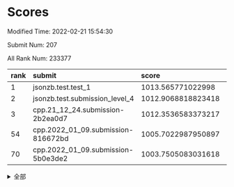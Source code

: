 # Scores

Modified Time: 2022-02-21 15:54:30

Submit Num: 207

All Rank Num: 233377

| rank |               submit               |       score        |       sigma        | pk_num |
| :--- | :--------------------------------- | :----------------- | :----------------- | :----- |
| 1    | jsonzb.test.test_1                 | 1013.565771022998  | 0.8043635610039721 | 4508   |
| 2    | jsonzb.test.submission_level_4     | 1012.9068818823418 | 0.8109564053700526 | 4507   |
| 3    | cpp.21_12_24.submission-2b2ea0d7   | 1012.3536583373217 | 0.7865455117089855 | 4511   |
| 54   | cpp.2022_01_09.submission-816672bd | 1005.7022987950897 | 0.7219431978714931 | 4503   |
| 70   | cpp.2022_01_09.submission-5b0e3de2 | 1003.7505083031618 | 0.7192935462508923 | 4506   |


<details>
<summary>全部</summary>

| rank |                 submit                 |       score        |       sigma        | pk_num |
| :--- | :------------------------------------- | :----------------- | :----------------- | :----- |
| 1    | jsonzb.test.test_1                     | 1013.565771022998  | 0.8043635610039721 | 4508   |
| 2    | jsonzb.test.submission_level_4         | 1012.9068818823418 | 0.8109564053700526 | 4507   |
| 3    | cpp.21_12_24.submission-2b2ea0d7       | 1012.3536583373217 | 0.7865455117089855 | 4511   |
| 4    | gobigger.level_3.submission_level_3_11 | 1012.0913731065074 | 0.820713997384668  | 4510   |
| 5    | gobigger.level_3.submission_level_3_41 | 1011.480602327127  | 0.7860513998233464 | 4513   |
| 6    | gobigger.level_3.submission_level_3_31 | 1011.2646552075823 | 0.7989752326435876 | 4508   |
| 7    | gobigger.level_3.submission_level_3_29 | 1011.1690431912833 | 0.7923015337569618 | 4514   |
| 8    | gobigger.level_3.submission_level_3_48 | 1011.0363567750288 | 0.7749524637798207 | 4508   |
| 9    | gobigger.level_3.submission_level_3_12 | 1010.9681264434421 | 0.7598160673690458 | 4509   |
| 10   | gobigger.level_3.submission_level_3_33 | 1010.6603119188512 | 0.775486992747     | 4509   |
| 11   | gobigger.level_3.submission_level_3_24 | 1010.5768133727123 | 0.7598193962117402 | 4507   |
| 12   | gobigger.level_3.submission_level_3_43 | 1010.5011005330651 | 0.747331065389981  | 4509   |
| 13   | gobigger.level_3.submission_level_3_16 | 1010.4913584467148 | 0.7660582598118606 | 4508   |
| 14   | gobigger.level_3.submission_level_3_20 | 1010.4504357421465 | 0.7539886404323665 | 4513   |
| 15   | gobigger.level_3.submission_level_3_2  | 1010.3634120369713 | 0.7606433550878248 | 4505   |
| 16   | gobigger.level_3.submission_level_3_19 | 1010.3337803402792 | 0.7608253472948722 | 4513   |
| 17   | gobigger.level_3.submission_level_3_37 | 1010.2983513304573 | 0.7737118868256759 | 4507   |
| 18   | gobigger.level_3.submission_level_3_17 | 1010.276733694029  | 0.7670506884259493 | 4508   |
| 19   | gobigger.level_3.submission_level_3_21 | 1010.2607370387826 | 0.7556712499696677 | 4504   |
| 20   | gobigger.level_3.submission_level_3_34 | 1010.2201734598633 | 0.7523096504539234 | 4505   |
| 21   | gobigger.level_3.submission_level_3_46 | 1010.1813573190348 | 0.7767897805098696 | 4509   |
| 22   | gobigger.level_3.submission_level_3_8  | 1010.1455624791221 | 0.7672428729304435 | 4508   |
| 23   | gobigger.level_3.submission_level_3_38 | 1010.1296247616095 | 0.7495826849040959 | 4512   |
| 24   | gobigger.level_3.submission_level_3_23 | 1010.1209489133286 | 0.7506909796768696 | 4509   |
| 25   | gobigger.level_3.submission_level_3_14 | 1010.0946363158992 | 0.7968904618927355 | 4512   |
| 26   | gobigger.level_3.submission_level_3_5  | 1010.0658739747521 | 0.749496463398965  | 4516   |
| 27   | gobigger.level_3.submission_level_3_47 | 1010.033984797003  | 0.7602573787526029 | 4510   |
| 28   | gobigger.level_3.submission_level_3_36 | 1010.0268686810552 | 0.7454176648589419 | 4507   |
| 29   | gobigger.level_3.submission_level_3_27 | 1009.9952965460362 | 0.7472290074104914 | 4513   |
| 30   | gobigger.level_3.submission_level_3_10 | 1009.9750759286678 | 0.7651225033241499 | 4513   |
| 31   | gobigger.level_3.submission_level_3_42 | 1009.8497266851276 | 0.7494326977123711 | 4504   |
| 32   | gobigger.level_3.submission_level_3_45 | 1009.7955198437564 | 0.7556736805433676 | 4515   |
| 33   | gobigger.level_3.submission_level_3_9  | 1009.7863391082708 | 0.7650725761946228 | 4510   |
| 34   | gobigger.level_3.submission_level_3_0  | 1009.5898844212062 | 0.7745676563313416 | 4506   |
| 35   | gobigger.level_3.submission_level_3_40 | 1009.5893916610484 | 0.7298956145280967 | 4511   |
| 36   | gobigger.level_3.submission_level_3_28 | 1009.5447657945275 | 0.7699219329696082 | 4511   |
| 37   | gobigger.level_3.submission_level_3_25 | 1009.5062519801777 | 0.7361326992022809 | 4510   |
| 38   | gobigger.level_3.submission_level_3_35 | 1009.5038466283818 | 0.7569992083071844 | 4513   |
| 39   | gobigger.level_3.submission_level_3_18 | 1009.4307382774496 | 0.7372340094361024 | 4509   |
| 40   | gobigger.level_3.submission_level_3_44 | 1009.2588769901673 | 0.7576551727771909 | 4511   |
| 41   | gobigger.level_3.submission_level_3_49 | 1009.1987352486537 | 0.7553090198800666 | 4511   |
| 42   | gobigger.level_3.submission_level_3_3  | 1009.1410725030826 | 0.7498433211993175 | 4503   |
| 43   | gobigger.level_3.submission_level_3_7  | 1008.997331729412  | 0.766972165682065  | 4509   |
| 44   | gobigger.level_3.submission_level_3_26 | 1008.9877546896284 | 0.7477751208388257 | 4516   |
| 45   | gobigger.level_3.submission_level_3_39 | 1008.9664983043659 | 0.7462438949136745 | 4509   |
| 46   | gobigger.level_3.submission_level_3_1  | 1008.9508867032575 | 0.7727190840894305 | 4511   |
| 47   | gobigger.level_3.submission_level_3_6  | 1008.9454911158402 | 0.7476847201072196 | 4508   |
| 48   | gobigger.level_3.submission_level_3_30 | 1008.9427295752146 | 0.7478123470484742 | 4508   |
| 49   | gobigger.level_3.submission_level_3_4  | 1008.8695585799522 | 0.746252972269843  | 4513   |
| 50   | gobigger.level_3.submission_level_3_32 | 1008.8106278230281 | 0.7410837426559065 | 4514   |
| 51   | gobigger.level_3.submission_level_3_22 | 1008.7679959227113 | 0.743678936651183  | 4505   |
| 52   | gobigger.level_3.submission_level_3_15 | 1008.5417222763633 | 0.7492927200152699 | 4509   |
| 53   | gobigger.level_3.submission_level_3_13 | 1008.1980697316152 | 0.749807737602534  | 4513   |
| 54   | cpp.2022_01_09.submission-816672bd     | 1005.7022987950897 | 0.7219431978714931 | 4503   |
| 55   | gobigger.level_1.submission_level_1_13 | 1005.2657360166224 | 0.7230835526429653 | 4508   |
| 56   | gobigger.level_1.submission_level_1_6  | 1004.7466694100248 | 0.7166159084259545 | 4508   |
| 57   | gobigger.level_1.submission_level_1_45 | 1004.5735721960485 | 0.7260109640811307 | 4509   |
| 58   | gobigger.level_1.submission_level_1_4  | 1004.558999834136  | 0.7211288660203738 | 4506   |
| 59   | gobigger.level_1.submission_level_1_3  | 1004.5174821618829 | 0.7258961862387494 | 4506   |
| 60   | gobigger.level_1.submission_level_1_16 | 1004.4801348640075 | 0.7408361071151662 | 4510   |
| 61   | gobigger.level_1.submission_level_1_1  | 1004.4183369215775 | 0.7144588841782052 | 4513   |
| 62   | gobigger.level_1.submission_level_1_18 | 1004.1999491034777 | 0.7303815111522444 | 4507   |
| 63   | gobigger.level_1.submission_level_1_30 | 1004.0972396236581 | 0.731010308611532  | 4513   |
| 64   | gobigger.level_1.submission_level_1_32 | 1003.9898896653524 | 0.7145042627582202 | 4510   |
| 65   | gobigger.level_1.submission_level_1_14 | 1003.9593383039669 | 0.7186158276851407 | 4508   |
| 66   | gobigger.level_1.submission_level_1_23 | 1003.9432929144447 | 0.7259626797995723 | 4510   |
| 67   | gobigger.level_1.submission_level_1_27 | 1003.8680441767098 | 0.717117550067304  | 4511   |
| 68   | gobigger.level_1.submission_level_1_17 | 1003.7965086596246 | 0.7223959624198473 | 4513   |
| 69   | gobigger.level_1.submission_level_1_37 | 1003.7824897691997 | 0.7174486272519713 | 4511   |
| 70   | cpp.2022_01_09.submission-5b0e3de2     | 1003.7505083031618 | 0.7192935462508923 | 4506   |
| 71   | gobigger.level_1.submission_level_1_22 | 1003.7472503698255 | 0.7150538106840971 | 4508   |
| 72   | gobigger.level_1.submission_level_1_12 | 1003.6973059975583 | 0.7239082500036358 | 4511   |
| 73   | gobigger.level_1.submission_level_1_0  | 1003.5806042639847 | 0.7142906770983696 | 4512   |
| 74   | gobigger.level_1.submission_level_1_40 | 1003.5424511052313 | 0.7131427630713053 | 4509   |
| 75   | gobigger.level_1.submission_level_1_24 | 1003.5176246505014 | 0.7116056296088585 | 4515   |
| 76   | gobigger.level_1.submission_level_1_38 | 1003.5173331707236 | 0.7121982418887254 | 4506   |
| 77   | gobigger.level_1.submission_level_1_31 | 1003.4578324112011 | 0.7213104647297027 | 4507   |
| 78   | gobigger.level_1.submission_level_1_5  | 1003.4462633066006 | 0.7131815036640698 | 4510   |
| 79   | gobigger.level_1.submission_level_1_28 | 1003.3987484893233 | 0.7252573207956821 | 4509   |
| 80   | gobigger.level_1.submission_level_1_33 | 1003.3571485958679 | 0.705676534916937  | 4509   |
| 81   | gobigger.level_1.submission_level_1_15 | 1003.282978911608  | 0.7138814132027205 | 4512   |
| 82   | gobigger.level_1.submission_level_1_8  | 1003.2738540517151 | 0.7311578977823027 | 4512   |
| 83   | gobigger.level_1.submission_level_1_11 | 1003.19863759502   | 0.7255723929117509 | 4506   |
| 84   | gobigger.level_1.submission_level_1_35 | 1003.1163275715321 | 0.715012861101886  | 4510   |
| 85   | gobigger.level_1.submission_level_1_41 | 1003.0881844181895 | 0.725505476006674  | 4514   |
| 86   | gobigger.level_1.submission_level_1_36 | 1003.0485126241587 | 0.7100520481768282 | 4509   |
| 87   | gobigger.level_1.submission_level_1_26 | 1003.0186642392508 | 0.7084079893019414 | 4511   |
| 88   | gobigger.level_1.submission_level_1_29 | 1002.967105408908  | 0.7119172432682384 | 4511   |
| 89   | gobigger.level_1.submission_level_1_2  | 1002.9292846313936 | 0.7234223387150881 | 4511   |
| 90   | gobigger.level_1.submission_level_1_48 | 1002.9282644841647 | 0.7161145443710345 | 4508   |
| 91   | gobigger.level_1.submission_level_1_10 | 1002.9053487078888 | 0.7226021734898687 | 4511   |
| 92   | gobigger.level_1.submission_level_1_47 | 1002.8696533502672 | 0.7168322570922444 | 4509   |
| 93   | gobigger.level_1.submission_level_1_49 | 1002.7730210642599 | 0.7267045303799108 | 4505   |
| 94   | gobigger.level_1.submission_level_1_7  | 1002.7185419387748 | 0.7153072879332409 | 4508   |
| 95   | gobigger.level_1.submission_level_1_9  | 1002.6925417662129 | 0.7066471959227987 | 4504   |
| 96   | gobigger.level_1.submission_level_1_43 | 1002.6874970873916 | 0.6973233759915725 | 4511   |
| 97   | gobigger.level_1.submission_level_1_21 | 1002.6571548339546 | 0.714508183499224  | 4513   |
| 98   | gobigger.level_1.submission_level_1_34 | 1002.6072835076275 | 0.7152704574682345 | 4507   |
| 99   | gobigger.level_1.submission_level_1_42 | 1002.4799493323245 | 0.7171104571131504 | 4512   |
| 100  | gobigger.level_1.submission_level_1_44 | 1002.3510091300108 | 0.7074836816660381 | 4507   |
| 101  | gobigger.level_1.submission_level_1_20 | 1002.3325463126295 | 0.7064106948047814 | 4509   |
| 102  | gobigger.level_1.submission_level_1_39 | 1001.7700346576379 | 0.7247430711262599 | 4510   |
| 103  | gobigger.level_1.submission_level_1_46 | 1001.7533917215567 | 0.7067517705379048 | 4512   |
| 104  | gobigger.level_1.submission_level_1_25 | 1001.736192055844  | 0.7070750324239796 | 4510   |
| 105  | gobigger.level_1.submission_level_1_19 | 1001.5439281594486 | 0.7058915226558576 | 4511   |
| 106  | gobigger.random.submission_random_19   | 997.343725299653   | 0.708810071731474  | 4508   |
| 107  | gobigger.random.submission_random_32   | 997.2887307342181  | 0.7114471893798647 | 4507   |
| 108  | gobigger.random.submission_random_17   | 996.8210651417585  | 0.7051397219396632 | 4511   |
| 109  | gobigger.random.submission_random_1    | 996.7718522237757  | 0.7054371216269512 | 4507   |
| 110  | gobigger.random.submission_random_43   | 996.5959209070568  | 0.7175760801829084 | 4507   |
| 111  | gobigger.random.submission_random_4    | 996.5693580162891  | 0.7275333648015329 | 4510   |
| 112  | gobigger.random.submission_random_47   | 996.5465727627092  | 0.7198239313272508 | 4509   |
| 113  | gobigger.random.submission_random_18   | 996.5418286822187  | 0.7037847690768029 | 4513   |
| 114  | gobigger.random.submission_random_11   | 996.5404286662082  | 0.7070994018159945 | 4512   |
| 115  | gobigger.random.submission_random_12   | 996.5277118994447  | 0.7142276033308252 | 4508   |
| 116  | gobigger.random.submission_random_36   | 996.366601651241   | 0.694330354931185  | 4514   |
| 117  | gobigger.random.submission_random_5    | 996.325802858127   | 0.7175697663805995 | 4505   |
| 118  | gobigger.random.submission_random_24   | 996.2989044677414  | 0.7100454285258863 | 4506   |
| 119  | gobigger.random.submission_random_30   | 996.2942640851221  | 0.7091208933075339 | 4510   |
| 120  | gobigger.random.submission_random_25   | 996.2854315398424  | 0.7149120084586965 | 4508   |
| 121  | gobigger.random.submission_random_13   | 996.2287738395039  | 0.7083624316896103 | 4508   |
| 122  | gobigger.random.submission_random_31   | 996.1985632778182  | 0.7050712328671828 | 4509   |
| 123  | gobigger.random.submission_random_26   | 996.1786713700207  | 0.7041975020627709 | 4515   |
| 124  | gobigger.random.submission_random_27   | 996.14516635558    | 0.7185132938912889 | 4507   |
| 125  | gobigger.random.submission_random_22   | 995.9840138128345  | 0.7120366442388233 | 4514   |
| 126  | gobigger.random.submission_random_7    | 995.9819492322197  | 0.6976871605046671 | 4511   |
| 127  | gobigger.random.submission_random_15   | 995.9670283901473  | 0.7142794795356763 | 4513   |
| 128  | gobigger.random.submission_random_41   | 995.9645662852298  | 0.7048139185898636 | 4507   |
| 129  | gobigger.random.submission_random_42   | 995.9024505445255  | 0.7033955467593636 | 4512   |
| 130  | gobigger.random.submission_random_46   | 995.8891835252184  | 0.7103247987479616 | 4507   |
| 131  | gobigger.random.submission_random_38   | 995.814692044437   | 0.7155187122615997 | 4514   |
| 132  | gobigger.random.submission_random_10   | 995.805497946752   | 0.7092867087645129 | 4511   |
| 133  | gobigger.random.submission_random_35   | 995.7571406470644  | 0.7132732910875764 | 4505   |
| 134  | gobigger.random.submission_random_21   | 995.7551935575594  | 0.7081099916616771 | 4507   |
| 135  | gobigger.random.submission_random_40   | 995.6597548758011  | 0.7193830858803943 | 4512   |
| 136  | gobigger.random.submission_random_2    | 995.5928473969675  | 0.7098466653814551 | 4511   |
| 137  | gobigger.random.submission_random_37   | 995.5712579696656  | 0.7156506634205029 | 4514   |
| 138  | gobigger.random.submission_random_23   | 995.486069495186   | 0.7035605126304944 | 4504   |
| 139  | gobigger.random.submission_random_48   | 995.4806358798656  | 0.7023866505947365 | 4505   |
| 140  | gobigger.random.submission_random_28   | 995.3666552668051  | 0.7133499219846304 | 4510   |
| 141  | gobigger.random.submission_random_6    | 995.3658568155848  | 0.7194343364955347 | 4514   |
| 142  | gobigger.random.submission_random_45   | 995.3438670621806  | 0.7215445185761302 | 4506   |
| 143  | gobigger.random.submission_random_29   | 995.3424974357989  | 0.7200015087212635 | 4509   |
| 144  | gobigger.random.submission_random_34   | 995.3196784006282  | 0.7207318031748634 | 4510   |
| 145  | gobigger.random.submission_random_3    | 995.2357547685917  | 0.7090497910049833 | 4511   |
| 146  | gobigger.random.submission_random_44   | 995.1674045199962  | 0.7098290975716952 | 4514   |
| 147  | gobigger.random.submission_random_33   | 995.0914926563387  | 0.7138999962963577 | 4511   |
| 148  | gobigger.random.submission_random_20   | 995.0780867883866  | 0.7077334877832516 | 4504   |
| 149  | gobigger.random.submission_random_8    | 994.9674243760285  | 0.707712862290638  | 4512   |
| 150  | gobigger.random.submission_random_9    | 994.9644965496711  | 0.7417688941043039 | 4516   |
| 151  | gobigger.random.submission_random_14   | 994.9617674114295  | 0.7089060632464284 | 4510   |
| 152  | gobigger.random.submission_random_16   | 994.8536117693026  | 0.7248621284035924 | 4509   |
| 153  | gobigger.random.submission_random_39   | 994.8372574541694  | 0.7144020372345248 | 4508   |
| 154  | gobigger.random.submission_random_0    | 994.8188380999567  | 0.7107904495198213 | 4506   |
| 155  | gobigger.random.submission_random_49   | 994.808155956666   | 0.7257849153857608 | 4512   |
| 156  | gobigger.level_2.submission_level_2_49 | 993.8014427984564  | 0.7300860806812315 | 4512   |
| 157  | gobigger.level_2.submission_level_2_12 | 993.5286825391208  | 0.7344803285838957 | 4515   |
| 158  | gobigger.level_2.submission_level_2_29 | 993.4226469616543  | 0.725746770115518  | 4513   |
| 159  | gobigger.level_2.submission_level_2_3  | 993.4182273802334  | 0.735431676311616  | 4507   |
| 160  | gobigger.level_2.submission_level_2_13 | 993.3703610243361  | 0.7382652739781475 | 4510   |
| 161  | gobigger.level_2.submission_level_2_40 | 993.2610677545371  | 0.7258759550387495 | 4510   |
| 162  | gobigger.level_2.submission_level_2_18 | 993.1709531420273  | 0.7336810951627531 | 4503   |
| 163  | gobigger.level_2.submission_level_2_47 | 993.1214950389724  | 0.7317091974354821 | 4507   |
| 164  | gobigger.level_2.submission_level_2_30 | 993.0118236020729  | 0.7232213114212518 | 4507   |
| 165  | gobigger.level_2.submission_level_2_38 | 992.8117752088427  | 0.734168188137974  | 4518   |
| 166  | gobigger.level_2.submission_level_2_9  | 992.7844058996624  | 0.7344280988816589 | 4510   |
| 167  | gobigger.level_2.submission_level_2_26 | 992.7786163732094  | 0.7497265061690701 | 4507   |
| 168  | gobigger.level_2.submission_level_2_7  | 992.7682609966567  | 0.7334856926441166 | 4510   |
| 169  | gobigger.level_2.submission_level_2_16 | 992.7660544076936  | 0.7277670549296016 | 4509   |
| 170  | gobigger.level_2.submission_level_2_42 | 992.7404991424916  | 0.728521713446862  | 4511   |
| 171  | gobigger.level_2.submission_level_2_11 | 992.7112072606714  | 0.7480773336706099 | 4505   |
| 172  | gobigger.level_2.submission_level_2_10 | 992.6440361368775  | 0.7387031932488256 | 4515   |
| 173  | gobigger.level_2.submission_level_2_24 | 992.6423784088091  | 0.7559666307451204 | 4513   |
| 174  | gobigger.level_2.submission_level_2_15 | 992.5099098629508  | 0.7350499948675288 | 4512   |
| 175  | gobigger.level_2.submission_level_2_44 | 992.5048751534946  | 0.7382562742670697 | 4507   |
| 176  | gobigger.level_2.submission_level_2_31 | 992.489567960085   | 0.7311214380959558 | 4511   |
| 177  | gobigger.level_2.submission_level_2_19 | 992.4353853994389  | 0.7591236254647785 | 4509   |
| 178  | gobigger.level_2.submission_level_2_0  | 992.4074487036113  | 0.7389428402919817 | 4511   |
| 179  | gobigger.level_2.submission_level_2_5  | 992.3997990999843  | 0.735100903386017  | 4512   |
| 180  | gobigger.level_2.submission_level_2_23 | 992.3729752788254  | 0.7438917982942839 | 4515   |
| 181  | gobigger.level_2.submission_level_2_17 | 992.3216369698087  | 0.7382210117267122 | 4509   |
| 182  | gobigger.level_2.submission_level_2_22 | 992.2185767440438  | 0.7512589693097833 | 4515   |
| 183  | gobigger.level_2.submission_level_2_45 | 992.1300091163515  | 0.7427295773418449 | 4510   |
| 184  | gobigger.level_2.submission_level_2_32 | 992.1110781664979  | 0.7405016976767819 | 4506   |
| 185  | gobigger.level_2.submission_level_2_21 | 992.0014317571965  | 0.754866849487977  | 4514   |
| 186  | gobigger.level_2.submission_level_2_1  | 991.8037612315921  | 0.7481862185685478 | 4509   |
| 187  | gobigger.level_2.submission_level_2_35 | 991.7904787214145  | 0.7639565298545815 | 4518   |
| 188  | gobigger.level_2.submission_level_2_8  | 991.7806511132575  | 0.7591163504460892 | 4510   |
| 189  | gobigger.level_2.submission_level_2_34 | 991.7675336711707  | 0.7381656200808576 | 4514   |
| 190  | gobigger.level_2.submission_level_2_36 | 991.7238880761397  | 0.7628775492623168 | 4513   |
| 191  | gobigger.level_2.submission_level_2_46 | 991.6370322099231  | 0.7570789085166851 | 4511   |
| 192  | gobigger.level_2.submission_level_2_6  | 991.6313165624185  | 0.739268447104481  | 4515   |
| 193  | gobigger.level_2.submission_level_2_41 | 991.6063090703709  | 0.7361945919824664 | 4510   |
| 194  | gobigger.level_2.submission_level_2_48 | 991.5933407866119  | 0.7625849863527319 | 4507   |
| 195  | gobigger.level_2.submission_level_2_2  | 991.5483936224044  | 0.7534805450127154 | 4504   |
| 196  | gobigger.level_2.submission_level_2_20 | 991.4205096877099  | 0.7640286287518516 | 4510   |
| 197  | gobigger.level_2.submission_level_2_14 | 991.4155824197456  | 0.7529117998944261 | 4510   |
| 198  | gobigger.level_2.submission_level_2_37 | 991.3992101062238  | 0.7332110383208233 | 4507   |
| 199  | gobigger.level_2.submission_level_2_28 | 991.3864727635356  | 0.7541024062413604 | 4508   |
| 200  | gobigger.level_2.submission_level_2_33 | 991.3440567272594  | 0.761056416994     | 4512   |
| 201  | gobigger.level_2.submission_level_2_43 | 991.3040464142241  | 0.7529118908181743 | 4507   |
| 202  | gobigger.level_2.submission_level_2_4  | 991.2929089682635  | 0.7376281267011416 | 4509   |
| 203  | gobigger.level_2.submission_level_2_25 | 991.1698008908685  | 0.7528631017853535 | 4504   |
| 204  | gobigger.level_2.submission_level_2_39 | 990.5572102259316  | 0.7592239993328181 | 4508   |
| 205  | gobigger.level_2.submission_level_2_27 | 990.473035159938   | 0.7780919721617613 | 4506   |
| 206  | gobigger.none.submission_none_0        | 979.8918279165392  | 1.1792670887487244 | 4509   |
| 207  | gobigger.none.submission_none_1        | 976.9539249181456  | 1.3365251745171434 | 4509   |

</details>